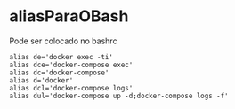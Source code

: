 # aliasParaOBash

Pode ser colocado no bashrc


    alias de='docker exec -ti'
    alias dce='docker-compose exec'
    alias dc='docker-compose'
    alias d='docker'
    alias dcl='docker-compose logs'
    alias dul='docker-compose up -d;docker-compose logs -f'
